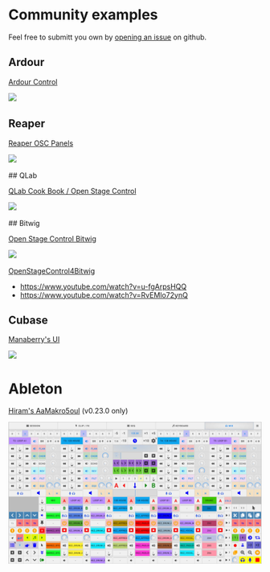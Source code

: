 # Community examples

Feel free to submitt you own by [opening an issue](https://github.com/jean-emmanuel/open-stage-control/issues/new?title=[example]) on github.

## Ardour

[Ardour Control](https://github.com/jean-emmanuel/ardour-control)

![](https://user-images.githubusercontent.com/5261671/30510969-39451104-9acf-11e7-8ee0-6e93fa34464d.png)

## Reaper

[Reaper OSC Panels](https://github.com/ThrashJazzAssassin/REAPER-OSC-panels)

![](https://raw.githubusercontent.com/ThrashJazzAssassin/REAPER-OSC-panels/master/ReaperOSCtja0.1.7-1.PNG)

## QLab

[QLab Cook Book / Open Stage Control](https://qlabcookbook.com/tag/open-stage-control/)

![](https://user-images.githubusercontent.com/36141834/37744217-be4b5f7e-2d65-11e8-9b83-64ca245417d4.jpg)

## Bitwig

[Open Stage Control Bitwig](https://github.com/kdejaeger/open-stage-control-bitwig)

![](https://raw.githubusercontent.com/kdejaeger/open-stage-control-bitwig/master/img/mixer_nexus_9.png)


[OpenStageControl4Bitwig](http://www.mossgrabers.de/Software/Bitwig/Bitwig.html)

- https://www.youtube.com/watch?v=u-fgArpsHQQ
- https://www.youtube.com/watch?v=RvEMlo72ynQ


## Cubase

[Manaberry's UI](https://vi-control.net/community/threads/open-stage-control-tutorial-an-alternative-to-lemur-and-touchosc.72643/)

![](https://user-images.githubusercontent.com/5261671/57039426-dce07780-6c5c-11e9-96ce-1f11b472c704.jpg)

# Ableton

[Hiram's AaMakro5oul](https://github.com/hiramegl/AaMakro5oul) (v0.23.0 only)

![](https://raw.githubusercontent.com/hiramegl/AaMakro5oul/master/AaMakro5oul/doc/images/AaMakro5oul_Mix.jpg)

